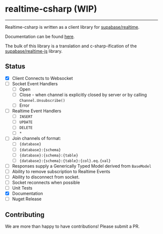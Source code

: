# realtime-csharp (WIP)

---

Realtime-csharp is written as a client library for [supabase/realtime](https://github.com/supabase/realtime).

Documentation can be found [here](https://supabase.github.io/realtime-csharp/api/Supabase.Realtime.Client.html).

The bulk of this library is a translation and c-sharp-ification of the [supabase/realtime-js](https://github.com/supabase/realtime-js) library.

## Status

- [x] Client Connects to Websocket
- [ ] Socket Event Handlers
  - [ ] Open
  - [ ] Close - when channel is explicitly closed by server or by calling `Channel.Unsubscribe()`
  - [ ] Error
- [ ] Realtime Event Handlers
  - [ ] `INSERT`
  - [ ] `UPDATE`
  - [ ] `DELETE`
  - [ ] `*`
- [ ] Join channels of format:
  - [ ] `{database}`
  - [ ] `{database}:{schema}`
  - [ ] `{database}:{schema}:{table}`
  - [ ] `{database}:{schema}:{table}:{col}.eq.{val}`
- [ ] Responses supply a Generically Typed Model derived from `BaseModel`
- [ ] Ability to remove subscription to Realtime Events
- [ ] Ability to disconnect from socket.
- [ ] Socket reconnects when possible
- [ ] Unit Tests
- [x] Documentation
- [ ] Nuget Release

## Contributing

We are more than happy to have contributions! Please submit a PR.
